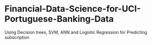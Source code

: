 # Financial-Data-Science-for-UCI-Portuguese-Banking-Data
Using Decision trees, SVM, ANN and Logistic Regression for Predicting subscription
